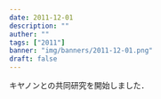 ```yaml
---
date: 2011-12-01
description: ""
auther: ""
tags: ["2011"]
banner: "img/banners/2011-12-01.png"
draft: false
---
```

キヤノンとの共同研究を開始しました．
<!--more-->
